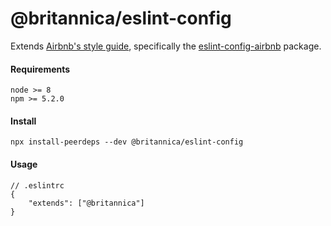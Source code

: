 # @britannica/eslint-config

Extends [Airbnb's style guide](https://github.com/airbnb/javascript), specifically the [eslint-config-airbnb](https://www.npmjs.com/package/eslint-config-airbnb) package.

#### Requirements

```
node >= 8
npm >= 5.2.0
```

#### Install

```
npx install-peerdeps --dev @britannica/eslint-config
```

#### Usage

```
// .eslintrc
{
    "extends": ["@britannica"]
}
```